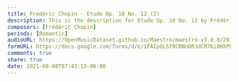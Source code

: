 ```yaml
---
title: Frédéric Chopin - Etude Op. 10 No. 12 (2)
description: This is the description for Etude Op. 10 No. 12 by Frédéric Chopin
composers: [Frédéric Chopin]
periods: [Romantic]
audioURL: https://OpenMusicDataset.github.io/Maestro/maestro-v3.0.0/2015/MIDI-Unprocessed_R1_D1-1-8_mid--AUDIO-from_mp3_06_R1_2015_wav--6.midi
formURL: https://docs.google.com/forms/d/e/1FAIpQLSf0CRNnDR3dCR7Ki8HXPLfFZIAMkWKoofMdxR2V8irFyxbMZw/viewform
comments: true
share: true
date: 2021-08-08T07:43:13-06:00
---
```

